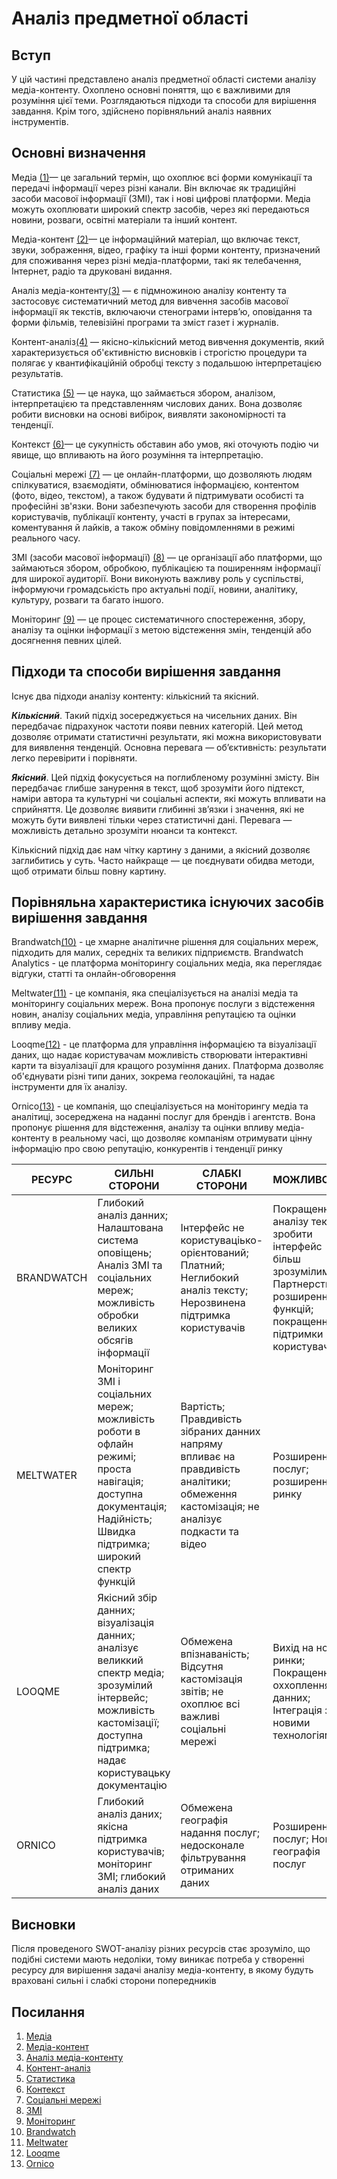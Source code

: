 # Аналіз предметної області

## Вступ
 
У цій частині представлено аналіз предметної області системи аналізу медіа-контенту. Охоплено основні поняття, що є важливими для розуміння цієї теми. Розглядаються підходи та способи для вирішення завдання. Крім того, здійснено порівняльний аналіз наявних інструментів.

## Основні визначення

Медіа [(1)](#link1)— це загальний термін, що охоплює всі форми комунікації та передачі інформації через різні канали. Він включає як традиційні засоби масової інформації (ЗМІ), так і нові цифрові платформи. Медіа можуть охоплювати широкий спектр засобів, через які передаються новини, розваги, освітні матеріали та інший контент.

Медіа-контент [(2)](#link2)— це інформаційний матеріал, що включає текст, звуки, зображення, відео, графіку та інші форми контенту, призначений для споживання через різні медіа-платформи, такі як телебачення, Інтернет, радіо та друковані видання.

Аналіз медіа-контенту[(3)](#link3) — є підмножиною аналізу контенту та застосовує систематичний метод для вивчення засобів масової інформації як текстів, включаючи стенограми інтерв’ю, оповідання та форми фільмів, телевізійні програми та зміст газет і журналів.

Контент-аналіз[(4)](#link4) — якісно-кількісний метод вивчення документів, який характеризується об'єктивністю висновків і строгістю процедури та полягає у квантифікаційній обробці тексту з подальшою інтерпретацією результатів.

Статистика [(5)](#link5) — це наука, що займається збором, аналізом, інтерпретацією та представленням числових даних. Вона дозволяє робити висновки на основі вибірок, виявляти закономірності та тенденції.

Контекст [(6)](#link6)— це сукупність обставин або умов, які оточують подію чи явище, що впливають на його розуміння та інтерпретацію.

Соціальні мережі [(7)](#link7) — це онлайн-платформи, що дозволяють людям спілкуватися, взаємодіяти, обмінюватися інформацією, контентом (фото, відео, текстом), а також будувати й підтримувати особисті та професійні зв'язки. Вони забезпечують засоби для створення профілів користувачів, публікації контенту, участі в групах за інтересами, коментування й лайків, а також обміну повідомленнями в режимі реального часу.

ЗМІ (засоби масової інформації) [(8)](#link8) — це організації або платформи, що займаються збором, обробкою, публікацією та поширенням інформації для широкої аудиторії. Вони виконують важливу роль у суспільстві, інформуючи громадськість про актуальні події, новини, аналітику, культуру, розваги та багато іншого.

Моніторинг [(9)](#link9) — це процес систематичного спостереження, збору, аналізу та оцінки інформації з метою відстеження змін, тенденцій або досягнення певних цілей. 

## Підходи та способи вирішення завдання

Існує два підходи аналізу контенту: кількісний та якісний.

***Кількісний***. Такий підхід зосереджується на чисельних даних. Він передбачає підрахунок частоти появи певних категорій. Цей метод дозволяє отримати статистичні результати, які можна використовувати для виявлення тенденцій. Основна перевага — об’єктивність: результати легко перевірити і порівняти. 

***Якісний***. Цей підхід фокусується на поглибленому розумінні змісту. Він передбачає глибше занурення в текст, щоб зрозуміти його підтекст, наміри автора та культурні чи соціальні аспекти, які можуть впливати на сприйняття. Це дозволяє виявити глибинні зв’язки і значення, які не можуть бути виявлені тільки через статистичні дані. Перевага — можливість детально зрозуміти нюанси та контекст.

Кількісний підхід дає нам чітку картину з даними, а якісний дозволяє заглибитись у суть. Часто найкраще — це поєднувати обидва методи, щоб отримати більш повну картину. 

## Порівняльна характеристика існуючих засобів вирішення завдання

Brandwatch[(10)](#link10) - це хмарне аналітичне рішення для соціальних мереж, підходить для малих, середніх та великих підприємств. Brandwatch Analytics - це платформа моніторингу соціальних медіа, яка переглядає відгуки, статті та онлайн-обговорення

Meltwater[(11)](#link11) - це компанія, яка спеціалізується на аналізі медіа та моніторингу соціальних мереж. Вона пропонує послуги з відстеження новин, аналізу соціальних медіа, управління репутацією та оцінки впливу медіа. 

Looqme[(12)](#link12) - це платформа для управління інформацією та візуалізації даних, що надає користувачам можливість створювати інтерактивні карти та візуалізації для кращого розуміння даних. Платформа дозволяє об'єднувати різні типи даних, зокрема геолокаційні, та надає інструменти для їх аналізу.

Ornico[(13)](#link13) - це компанія, що спеціалізується на моніторингу медіа та аналітиці, зосереджена на наданні послуг для брендів і агентств. Вона пропонує рішення для відстеження, аналізу та оцінки впливу медіа-контенту в реальному часі, що дозволяє компаніям отримувати цінну інформацію про свою репутацію, конкурентів і тенденції ринку


| РЕСУРС | СИЛЬНІ СТОРОНИ | СЛАБКІ СТОРОНИ | МОЖЛИВОСТІ | ЗАГРОЗИ |
| --- | --- | --- | --- | --- |
| BRANDWATCH | Глибокий аналіз данних; Налаштована система оповіщень; Аналіз ЗМІ та соціальних мереж; можливість обробки великих обсягів інформації | Інтерфейс не користуваціько-орієнтований; Платний; Неглибокий аналіз тексту; Нерозвинена підтримка користувачів | Покращенні аналізу тексту; зробити інтерфейс більш зрозумілим; Партнерства; розширення функцій; покращення підтримки користувачів | КОнкуренція з більш дешевими або зручними у використанні продуктами, зміни в політиці захисту данних |
| MELTWATER | Моніторинг ЗМІ і соціальних мереж; можливість роботи в офлайн режимі; проста навігація; доступна документація; Надійність; Швидка підтримка; широкий спектр функцій | Вартість; Правдивість зібраних данних напряму впливає на правдивість аналітики; обмеження кастомізація; не аналізує подкасти та відео | Розширення послуг; розширення ринку | Конкуренція; технологічні зміни |
| LOOQME | Якісний збір данних; візуалізація данних; аналізує великкий спектр медіа; зрозумілий інтервейс; можливість кастомізації; доступна підтримка; надає користувацьку документацію | Обмежена впізнаваність; Відсутня кастомізація звітів; не охоплює всі важливі соціальні мережі | Вихід на нові ринки; Покращення оххоплення данних; Інтеграція з новими технологіями| Конкуренція для низьковпізнаваного бренду |
| ORNICO | Глибокий аналіз даних; якісна підтримка користувачів; моніторинг ЗМІ; глибокий аналіз даних| Обмежена географія надання послуг; недосконале фільтрування отриманих даних | Розширення послуг; Нова географія послуг | Конкуренція; зміни щодо конфіденційності збору данних |

## Висновки

Після проведеного SWOT-аналізу різних ресурсів стає зрозуміло, що подібні системи мають недоліки, тому виникає потреба у створенні ресурсу для вирішення задачі аналізу медіа-контенту, в якому будуть враховані сильні і слабкі сторони попередників

## Посилання
1. <a name="link1" href="https://uk.wikipedia.org/wiki/Медіа">Медіа</a>
2. <a name="link2" href="http://repository.hneu.edu.ua/bitstream/123456789/29180/1/%D0%9A%D0%BE%D1%80%D0%BE%D1%82%D0%BA%D0%BE%D0%B2%D0%B0_%D0%9A%D0%B0%D1%80i%D0%BD%D0%B0._%D0%A2%D0%B5%D0%B7%D0%B8.pdf">Медіа-контент</a>
3. <a name="link3" href="https://ecu.au.libguides.com/research-methodologies-creative-arts-humanities/media-analysis">Аналіз медіа-контенту</a>
4. <a name="link4" href="https://uk.wikipedia.org/wiki/%D0%9A%D0%BE%D0%BD%D1%82%D0%B5%D0%BD%D1%82-%D0%B0%D0%BD%D0%B0%D0%BB%D1%96%D0%B7">Контент-аналіз</a>
5. <a name="link5" href="https://ru.wikipedia.org/wiki/%D0%A1%D1%82%D0%B0%D1%82%D0%B8%D1%81%D1%82%D0%B8%D0%BA%D0%B0">Статистика</a>
6. <a name="link6" href="https://ru.wikipedia.org/wiki/%D0%9A%D0%BE%D0%BD%D1%82%D0%B5%D0%BA%D1%81%D1%82">Контекст</a>
7. <a name="link7" href="https://uk.wikipedia.org/wiki/%D0%A1%D0%BE%D1%86%D1%96%D0%B0%D0%BB%D1%8C%D0%BD%D0%B0_%D0%BC%D0%B5%D1%80%D0%B5%D0%B6%D0%B0">Соціальні мережі</a>
8. <a name="link8" href="https://uk.wikipedia.org/wiki/%D0%97%D0%B0%D1%81%D0%BE%D0%B1%D0%B8_%D0%BC%D0%B0%D1%81%D0%BE%D0%B2%D0%BE%D1%97_%D1%96%D0%BD%D1%84%D0%BE%D1%80%D0%BC%D0%B0%D1%86%D1%96%D1%97">ЗМІ</a>
9. <a name="link9" href="https://uk.wikipedia.org/wiki/%D0%9C%D0%BE%D0%BD%D1%96%D1%82%D0%BE%D1%80%D0%B8%D0%BD%D0%B3">Моніторинг</a>
10. <a name="link10" href="https://www.brandwatch.com/">Brandwatch</a>
11. <a name="link11" href="https://www.meltwater.com/en">Meltwater</a>
12. <a name="link12" href="https://uk.looqme.io/monitoring?utm_source=google&utm_medium=cpc&utm_campaign=g&utm_content=596883734538&utm_term=meltwater&gad_source=1&gclid=Cj0KCQjwjNS3BhChARIsAOxBM6rbyHK1x_Hae3G8AC-nBKe5-A_328Bc_6aZwPdngB2nO0ys2WNXn9saAhOJEALw_wcB">Looqme</a>
13. <a name="link13" href="https://ornico.co/">Ornico</a>

